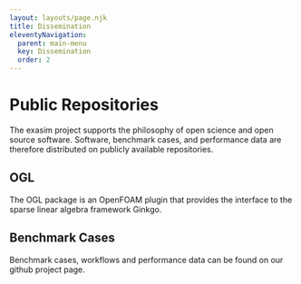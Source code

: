 ```yaml
---
layout: layouts/page.njk
title: Dissemination
eleventyNavigation:
  parent: main-menu
  key: Dissemination
  order: 2
---
```



# Public Repositories

The exasim project supports the philosophy of open science and open source software. Software, benchmark cases, and performance data are therefore distributed on publicly available repositories.

## OGL

The OGL package is an OpenFOAM plugin that provides the interface to the sparse linear algebra framework Ginkgo.

<div class="github-card" data-github="hpsim/ogl" data-width="400" data-height="150" data-theme="default"></div>

## Benchmark Cases 

Benchmark cases, workflows and performance data can be found on our github project page.

<div class="github-card" data-github="exasim-project" data-width="400" data-height="" data-theme="default"></div>


<script src="//cdn.jsdelivr.net/github-cards/latest/widget.js"></script>
